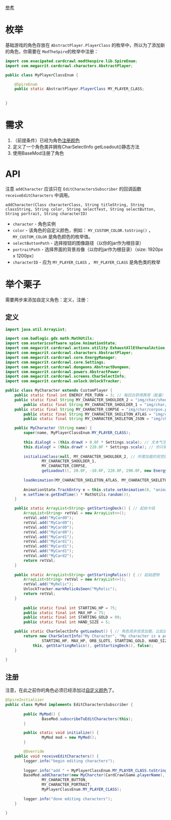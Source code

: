 [参考](./Migrating-to-5.0.md)

# 枚举

基础游戏的角色存放在 `AbstractPlayer.PlayerClass` 的枚举中，所以为了添加新的角色，你需要在 `ModTheSpire`的枚举中注册：

```java
import com.evacipated.cardcrawl.modthespire.lib.SpireEnum;
import com.megacrit.cardcrawl.characters.AbstractPlayer;

public class MyPlayerClassEnum {

	@SpireEnum
	public static AbstractPlayer.PlayerClass MY_PLAYER_CLASS;
	
	
}

```

# 需求
1. （前提条件）已经为角色[注册颜色](./Custom-Colors.md)
2. 定义了一个角色类并拥有CharSelectInfo getLoadout()静态方法
3. 使用BaseMod注册了角色

# API
注意 `addCharacter` 应该只在 `EditCharactersSubscriber`  的回调函数 `receiveEditCharacters` 中调用。

`addCharacter(Class characterClass, String titleString, String classString, String color, String selectText, String selectButton, String portrait, String characterID)`
* `character` - 角色实例
* `color` - 该角色的自定义颜色，例如： `MY_CUSTOM_COLOR.toString()` ， `MY_CUSTOM_COLOR` 是角色颜色的枚举值。
* `selectButtonPath` - 选择按钮的图像路径（以你的jar作为根目录）
* `portraitPath` - 选择界面的背景肖像（以你的jar作为根目录）（size: 1920px x 1200px）
* `characterID` - 应为 `MY_PLAYER_CLASS` ， `MY_PLAYER_CLASS` 是角色类的枚举

# 举个栗子

需要两步来添加自定义角色：定义，注册：

## 定义

```java
import java.util.ArrayList;

import com.badlogic.gdx.math.MathUtils;
import com.esotericsoftware.spine.AnimationState;
import com.megacrit.cardcrawl.actions.utility.ExhaustAllEtherealAction;
import com.megacrit.cardcrawl.characters.AbstractPlayer;
import com.megacrit.cardcrawl.core.EnergyManager;
import com.megacrit.cardcrawl.core.Settings;
import com.megacrit.cardcrawl.dungeons.AbstractDungeon;
import com.megacrit.cardcrawl.powers.AbstractPower;
import com.megacrit.cardcrawl.screens.CharSelectInfo;
import com.megacrit.cardcrawl.unlock.UnlockTracker;

public class MyCharacter extends CustomPlayer {
	public static final int ENERGY_PER_TURN = 3; // 每回合获得费用（能量）数
	public static final String MY_CHARACTER_SHOULDER_2 = "img/char/shoulder2.png"; // 篝火姿势
        public static final String MY_CHARACTER_SHOULDER_1 = "img/char/shoulder1.png"; // 另一个篝火姿势
	public static final String MY_CHARACTER_CORPSE = "img/char/corpse.png"; // 尸体
        public static final String MY_CHARACTER_SKELETON_ATLAS = "img/char/skeleton.atlas"; // 脊椎动画图集
        public static final String MY_CHARACTER_SKELETON_JSON = "img/char/skeleton.json"; // 脊椎动画json

	public MyCharacter (String name) {
		super(name, MyPlayerClassEnum.MY_PLAYER_CLASS);
		
		this.dialogX = (this.drawX + 0.0F * Settings.scale); // 文本气泡的位置
		this.dialogY = (this.drawY + 220.0F * Settings.scale); // 你只需要复制这些值
		
		initializeClass(null, MY_CHARACTER_SHOULDER_2, // 所需加载的视觉图案和能量/过载
				MY_CHARACTER_SHOULDER_1,
				MY_CHARACTER_CORPSE, 
				getLoadout(), 20.0F, -10.0F, 220.0F, 290.0F, new EnergyManager(ENERGY_PER_TURN));
		
		loadAnimation(MY_CHARACTER_SKELETON_ATLAS, MY_CHARACTER_SKELETON_JSON, 1.0F); // 如果您使用的是基础游戏动画的修改版或在spine中制作的动画，请确保定义了这里和下面几行
		
		AnimationState.TrackEntry e = this.state.setAnimation(0, "animation", true);
		e.setTime(e.getEndTime() * MathUtils.random());
	}

	public static ArrayList<String> getStartingDeck() { // 起始卡组
		ArrayList<String> retVal = new ArrayList<>();
		retVal.add("MyCard0");
		retVal.add("MyCard0");
		retVal.add("MyCard0");
		retVal.add("MyCard0");
		retVal.add("MyCard1");
		retVal.add("MyCard1");
		retVal.add("MyCard1");
		retVal.add("MyCard1");
		retVal.add("MyCard2");
		return retVal;
	}
	
	public static ArrayList<String> getStartingRelics() { // 起始遗物
		ArrayList<String> retVal = new ArrayList<>();
		retVal.add("MyRelic");
		UnlockTracker.markRelicAsSeen("MyRelic");
		return retVal;
	}
	
        public static final int STARTING_HP = 75;
        public static final int MAX_HP = 75;
        public static final int STARTING_GOLD = 99;
        public static final int HAND_SIZE = 5;

	public static CharSelectInfo getLoadout() { // 角色其余信息加载，比如选人界面的最大生命值等
		return new CharSelectInfo("My Character", "My character is a person from the outer worlds. He makes magic stuff happen.",
				STARTING_HP, MAX_HP, ORB_SLOTS, STARTING_GOLD, HAND_SIZE,
			this, getStartingRelics(), getStartingDeck(), false);
	}
	
}
```

## 注册

注意，在此之前你的角色必须已经添加过[自定义颜色](./Custom-Colors.md)了。

```java
@SpireInitializer
public class MyMod implements EditCharactersSubscriber {
	
        public MyMod() {
                BaseMod.subscribeToEditCharacters(this);
        }

        public static void initialize() {
                MyMod mod = new MyMod();
        }

        @Override
	public void receiveEditCharacters() {
		logger.info("begin editing characters");
		
		logger.info("add " + MyPlayerClassEnum.MY_PLAYER_CLASS.toString());
		BaseMod.addCharacter(new MyCharcter(CardCrawlGame.playerName),
				MY_CHARACTER_BUTTON,
				MY_CHARACTER_PORTRAIT,
				MyPlayerClassEnum.MY_PLAYER_CLASS);
		
		logger.info("done editing characters");
	}

}
```